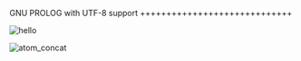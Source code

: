 GNU PROLOG with UTF-8 support
+++++++++++++++++++++++++++++

![hello](https://user-images.githubusercontent.com/28968058/30271692-34e9c1b4-972c-11e7-805c-52a3add04d20.png)

![atom_concat](https://user-images.githubusercontent.com/28968058/30271912-0bf115cc-972d-11e7-8de5-46059d50ea71.png)

